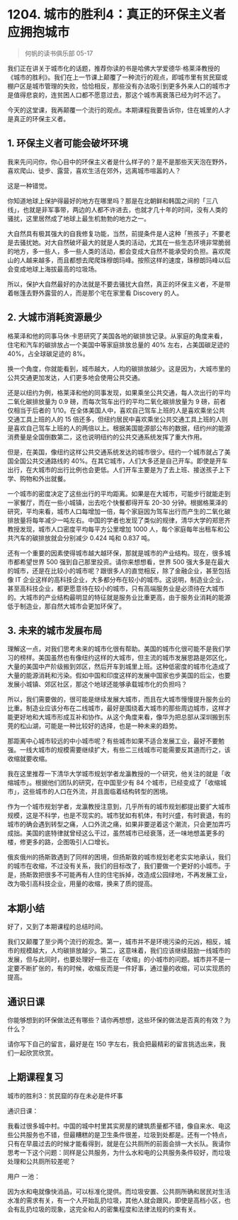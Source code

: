 # 1204. 城市的胜利4：真正的环保主义者应拥抱城市
> 何帆的读书俱乐部
05-17

我们正在讲关于城市化的话题，推荐你读的书是哈佛大学爱德华·格莱泽教授的《城市的胜利》。我们在上一节课上颠覆了一种流行的观点，即城市里有贫民窟或棚户区是城市管理的失败，恰恰相反，那些没有办法吸引到更多外来人口的城市才是值得悲哀的，连贫困人口都不愿意过去，那这个城市离衰落已经为时不远了。

今天的这堂课，我再颠覆一个流行的观点。本期课程我要告诉你，住在城里的人才是真正的环保主义者。

## 1. 环保主义者可能会破坏环境
我来先问问你，你心目中的环保主义者是什么样子的？是不是那些天天泡在野外，喜欢爬山、徒步、露营，喜欢生活在郊外，远离城市喧嚣的人？

这是一种错觉。

你知道地球上保护得最好的地方在哪里吗？那是在北朝鲜和韩国之间的「三八线」，也就是非军事带，两边的人都不许进去，也就才几十年的时间，没有人类的骚扰，这里居然成了地球上最生机勃勃的地方之一。

大自然具有极其强大的自我修复功能，当然，前提条件是人这种「熊孩子」不要老是去骚扰她。对大自然破坏最大的就是人类的活动，尤其在一些生态环境非常脆弱的地方，多一些人，多一些人类的活动，都会变成大自然不能承受的负担。喜欢爬山的人越来越多，而且都想去爬爬珠穆朗玛峰。按照这样的速度，珠穆朗玛峰以后会变成地球上海拔最高的垃圾场。

所以，保护大自然最好的办法就是不要去骚扰大自然，真正的环保主义者，不是带着帐篷去野外露营的人，而是那个宅在家里看 Discovery 的人。

## 2. 大城市消耗资源最少
格莱泽和他的同事马休·卡恩研究了美国各地的碳排放记录。从家庭的角度来看，住宅和汽车的碳排放占一个美国中等家庭排放总量的 40% 左右，占美国碳足迹的 40%，占全球碳足迹的 8%。

换一个角度，你就能看到，城市越大，人均的碳排放越少。这是因为，大城市里的公共交通更加发达，人们更多地会使用公共交通。

还是以纽约为例，格莱泽和他的同事发现，如果乘坐公共交通，每人次出行的平均二氧化碳排放量为 0.9 磅，而每次驾车出行的平均二氧化碳排放量为 9 磅，前者仅相当于后者的 1/10。在全体美国人中，喜欢自己驾车上班的人是喜欢乘坐公共交通工具上班的人的 15 倍还多，但纽约居民中喜欢乘坐公共交通工具上班的人则是喜欢自己驾车上班的人的两倍以上。根据美国能源部公布的数据，纽约州的能源消费量是全国倒数第二，这也说明纽约的公共交通系统发挥了重大作用。

但是，在美国，像纽约这样公共交通系统发达的城市很少。纽约一个城市就占了美国全国公共交通路线的 40%。在其它城市，人们大多还是自己开车。即使是开车出行，在大城市的出行比例也会更低。人们开车主要是为了去上班、接送孩子上下学、购物和外出就餐。

一个城市的密度决定了这些出行的平均距离。如果是在大城市，可能步行就能走到一家餐厅，而在一些小城镇，出去吃个快餐都得开车 20-30 分钟。根据格莱泽的研究，平均来看，城市人口每增加一倍，每个家庭因为驾车出行而产生的二氧化碳排放量将每年减少一吨左右。中国的学者也发现了类似的规律，清华大学的郑思齐教授发现，城市人口密度平均每平方公里增加 1000 人，每个家庭每年出租车和公共汽车的碳排放就会分别减少 0.424 吨和 0.837 吨。

还有一个重要的因素使得城市越大越环保，那就是城市的产业结构。现在，很多城市都希望世界 500 强到自己那里投资。请你来想想看，世界 500 强大多是在最大的城市，还是在比较小的城市呢？跟很多人的直觉相反，除了金融企业，甚至包括像 IT 企业这样的高科技企业，大多都分布在较小的城市。这说明，制造业企业，甚至高科技企业，都更愿意待在较小的城市，只有高端服务业是必须待在大城市的。大城市的产业结构最明显的特征就是服务业比重更高，由于服务业消耗的能源低于制造业，那自然大城市会更加环保了。

## 3. 未来的城市发展布局
理解这一点，对我们思考未来的城市化很有帮助。美国的城市化很可能不是我们学习的榜样。美国虽然也有像纽约这样的大城市，但主流的城市发展思路是郊区化，大量的美国中产阶级搬到郊区，然后开车到城里上班。这种低密度的城市化造成了大量的能源消耗和污染。假如中国和印度这样的发展中国家也步美国的后尘，也要发展小城镇、郊区社区，那这个地球还能够承载城市化的负担吗？

所以，我们需要做的，很可能是继续发展大城市，而且在大城市慢慢提升服务业的比重。制造业应该分布在二线城市，最好是围绕着大城市的那些周边城市，这样才能更好地和大城市形成互补和协作。从这个角度来看，像华为把总部从深圳搬到东莞的松山湖，可能是一种比较好的选择，也是一种未来的趋势。

那距离中心城市较远的中小城市呢？有些城市如果不适合发展工业，最好不要勉强。一线大城市的规模需要继续扩大，有些二三线城市可能需要反其道而行之，该收缩就要收缩。

我在这里推荐一下清华大学城市规划学者龙瀛教授的一个研究，他关注的就是「收缩城市」。根据他们团队的研究，在中国至少有 84 个城市，已经变成了「收缩城市」，这些城市的人口在外流，并且面临着结构转型的困境。

作为一个城市规划学者，龙瀛教授注意到，几乎所有的城市规划都提出要扩大城市规模，这是不科学，也是不现实的。城市犹如有机体，有时兴盛，有时衰退，有的城市的确会遇到转型之痛，人口外流之痛，如果非要逆着这个潮流，只会更加弄巧成拙。美国的底特律就曾经这么干过，虽然城市已经衰落，还一味地想盖更多的楼，修更多的路，企图吸引人口增长。

俄亥俄州的扬斯敦遇到了同样的困境，但扬斯敦的城市规划老老实实地承认，我们的城市在收缩，不过没有关系，我们的目标改了，我们要做一个更好的小城市。于是，扬斯敦把很多不可能再有人住的住宅拆掉，改造成公园绿地，不再发展工业，改为吸引高科技企业，用量的收缩，换来了质的提高。

## 本期小结
好了，又到了本期课程的总结时间。

我们又颠覆了至少两个流行的观念。第一，城市并不是环境污染的元凶，相反，城市的规模越大，人均碳排放越少。第二，这意味着，我们应该继续鼓励一线城市的发展，但与此同时，也要处理好一些正在「收缩」的小城市的问题。城市并不是一定要不断扩张的，有的时候，收缩反而是一件好事，通过量的收缩，可以实现质的提高。

## 通识日课
你能够想到的环保做法还有哪些？请你再想想，这些环保的做法是否真的有效？为什么？

请你写下自己的留言，最好是在 150 字左右，我会把最精彩的留言挑选出来，我们一起欣赏欣赏。

## 上期课程复习
城市的胜利3：贫民窟的存在未必是件坏事

通识日课：

我看过很多城中村。中国的城中村里其实房屋的建筑质量都不错，像自来水、电这些公共服务也不错，但最糟糕的是卫生条件很差，垃圾到处都是。还有一个特点，只有在早晨过去的时候才能看得到，就是在公共厕所的前面会排一大长队。我请你思考一下这个问题：同样是公共服务，为什么水和电的公共服务条件较好，而垃圾处理和公共厕所较差呢？

用户 一池：

因为水和电就像快消品，可以标准化提供。而垃圾安置、公共厕所确和居民对生活水准的需求有关，有一个人开始乱扔垃圾，其他人就会跟风，即使是高档小区，也会有乱扔垃圾的现象，这完全和人的密集程度和法律法规的约束有关。



